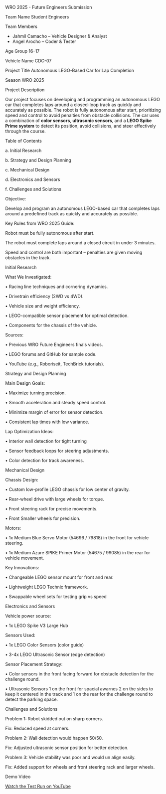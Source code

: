 WRO 2025 - Future Engineers Submission 

Team Name
Student Engineers

Team Members
- Jahmil Camacho – Vehicle Designer & Analyst  
- Angel Arocho – Coder & Tester

Age Group
16–17

Vehicle Name
CDC-07

Project Title
Autonomous LEGO-Based Car for Lap Completion

Season
WRO 2025

Project Description

Our project focuses on developing and programming an autonomous LEGO car that completes laps around a closed-loop track as quickly and accurately as possible. The robot is fully autonomous after start, prioritizing speed and control to avoid penalties from obstacle collisions. The car uses a combination of **color sensors**, **ultrasonic sensors**, and a **LEGO Spike Prime system** to detect its position, avoid collisions, and steer effectively through the course.

Table of Contents

a. Initial Research

b. Strategy and Design Planning

c. Mechanical Design

d. Electronics and Sensors

f. Challenges and Solutions

Objective:

Develop and program an autonomous LEGO-based car that completes laps around a predefined track as quickly and accurately as possible.

Key Rules from WRO 2025 Guide:

Robot must be fully autonomous after start.

The robot must complete laps around a closed circuit in under 3 minutes.

Speed and control are both important – penalties are given moving obstacles in the track.


Initial Research

What We Investigated:

•	Racing line techniques and cornering dynamics.

•	Drivetrain efficiency (2WD vs 4WD).

•	Vehicle size and weight efficiency.

•	LEGO-compatible sensor placement for optimal detection.

•	Components for the chassis of the vehicle.

Sources:

•	Previous WRO Future Engineers finals videos.

•	LEGO forums and GitHub for sample code.

•	YouTube (e.g., Roboriseit, TechBrick tutorials).

Strategy and Design Planning

Main Design Goals:

•	Maximize turning precision.

•	Smooth acceleration and steady speed control.

•	Minimize margin of error for sensor detection.

•	Consistent lap times with low variance.

Lap Optimization Ideas:

•	Interior wall detection for tight turning

•	Sensor feedback loops for steering adjustments.

•	Color detection for track awareness.

Mechanical Design

Chassis Design:

•	Custom low-profile LEGO chassis for low center of gravity.

•	Rear-wheel drive with large wheels for torque.

•	Front steering rack for precise movements.

•	Front Smaller wheels for precision.

Motors:

•	1x Medium Blue Servo Motor (54696 / 79818) in the front for vehicle steering.

•	1x Medium Azure SPIKE Primer Motor (54675 / 99085) in the rear for vehicle movement.

Key Innovations:

•	Changeable LEGO sensor mount for front and rear.

•	Lightweight LEGO Technic framework.

•	Swappable wheel sets for testing grip vs speed

Electronics and Sensors

Vehicle power source:

•	1x LEGO Spike V3 Large Hub

Sensors Used:

•	1x LEGO Color Sensors (color guide)

•	3-4x LEGO Ultrasonic Sensor (edge detection)

Sensor Placement Strategy:

•	Color sensors in the front facing forward for obstacle detection for the challenge round.

•	Ultrasonic Sensors 1 on the front for spacial awarnes 2 on the sides to keep it centered in the track and 1 on the rear for the challenge round to detect the parking space.

Challenges and Solutions

Problem 1: Robot skidded out on sharp corners.

Fix: Reduced speed at corners.

Problem 2: Wall detection would happen 50/50.

Fix: Adjusted ultrasonic sensor position for better detection.

Problem 3: Vehicle stability was poor and would un align easily.

Fix: Added support for wheels and front steering rack and larger wheels.

Demo Video

[Watch the Test Run on YouTube](https://youtube.com/shorts/r7CwKgJuK_A)
